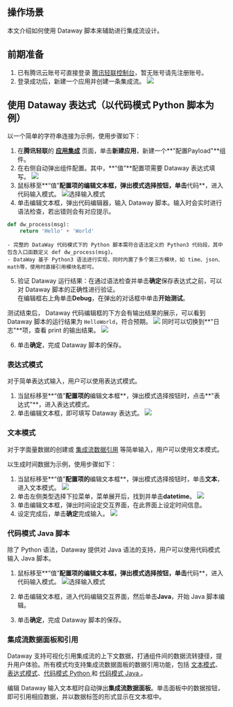 ﻿## 操作场景

本文介绍如何使用 Dataway 脚本来辅助进行集成流设计。

## 前期准备
1. 已有腾讯云账号可直接登录 [腾讯轻联控制台](https://ipaas.tencentcloud.com/login)，暂无账号请先注册账号。
2. 登录成功后，新建一个应用并创建一条集成流。
![](https://staticintl.cloudcachetci.com/yehe/backend-news/9jec667_17-en.png)


## 使用 Dataway 表达式（以代码模式 Python 脚本为例）
以一个简单的字符串连接为示例，使用步骤如下：
1. 在**腾讯轻联**的 [**应用集成**](https://ipaas.tencentcloud.com/login) 页面，单击**新建应用**，新建一个**"配置Payload"**组件。
2. 在右侧自动弹出组件配置。其中，**“值”**配置项需要 Dataway 表达式填写。
![](https://staticintl.cloudcachetci.com/yehe/backend-news/btEa722_18-en.png)
3. 鼠标移至**“值”**配置项的编辑文本框，弹出模式选择按钮，单击**代码**，进入代码输入模式。
	![选择输入模式](https://staticintl.cloudcachetci.com/yehe/backend-news/x5M2781_19-en.png)
4. 单击编辑文本框，弹出代码编辑器，输入 Dataway 脚本。输入时会实时进行语法检查，若出错则会有对应提示。
```python
def dw_process(msg):
    return 'Hello' + 'World'
```
	- 完整的 DataWay 代码模式下的 Python 脚本需符合语法定义的 Python3 代码段，其中包含入口函数定义 def dw_process(msg)。
	- DataWay 基于 Python3 语法进行实现，同时内置了多个第三方模块，如 time、json、math等，使用时直接引用模块名即可。

5. 验证 Dataway 运行结果：在通过语法检查并单击**确定**保存表达式之前，可以对 Dataway 脚本的正确性进行验证。
<br>在编辑框右上角单击**Debug**，在弹出的对话框中单击**开始测试**。

测试结束后， Dataway 代码编辑框的下方会有输出结果的展示，可以看到 Dataway 脚本的运行结果为 `HelloWorld`，符合预期。
![](https://staticintl.cloudcachetci.com/yehe/backend-news/5DMw447_21-en.png)
同时可以切换到**"日志"**项，查看 print 的输出结果。
![](https://staticintl.cloudcachetci.com/yehe/backend-news/HUKh613_22-en.png)

6. 单击**确定**，完成 Dataway 脚本的保存。

### 表达式模式
对于简单表达式输入，用户可以使用表达式模式。
1. 当鼠标移至**“值”**配置项的**编辑文本框**，弹出模式选择按钮时，点击**"表达式"**，进入表达式模式。
2. 单击编辑文本框，即可填写 Dataway 表达式。
![](https://staticintl.cloudcachetci.com/yehe/backend-news/Knfk949_23-en.png)

### 文本模式
对于字面量数据的创建或 [集成流数据引用](#dataref) 等简单输入，用户可以使用文本模式。

以生成时间数据为示例，使用步骤如下：
1. 当鼠标移至**“值”**配置项的**编辑文本框**，弹出模式选择按钮时，单击**文本**，进入文本模式。
![](https://staticintl.cloudcachetci.com/yehe/backend-news/VZKb896_24-en.png)
2. 单击左侧类型选择下拉菜单，菜单展开后，找到并单击**datetime**。
![](https://staticintl.cloudcachetci.com/yehe/backend-news/puYV342_25-en.png)
3. 单击编辑文本框，弹出时间设定交互界面，在此界面上设定时间信息。
4. 设定完成后，单击**确定**完成输入。
![](https://staticintl.cloudcachetci.com/yehe/backend-news/8e3t393_26-en.png)



### 代码模式 Java 脚本
除了 Python 语法，Dataway 提供对 Java 语法的支持，用户可以使用代码模式输入 Java 脚本。

1. 鼠标移至**“值”**配置项的编辑文本框，弹出模式选择按钮，单击**代码**，进入代码输入模式。
	![选择输入模式](https://staticintl.cloudcachetci.com/yehe/backend-news/Afe6498_27-en.png)
2. 单击编辑文本框，进入代码编辑交互界面，然后单击**Java**，开始 Java 脚本编辑。

3. 单击**确定**，完成 Dataway 脚本的保存。


[](id:dataref)
### 集成流数据面板和引用

Dataway 支持可视化引用集成流的上下文数据，打通组件间的数据流转捷径，提升用户体验。所有模式均支持集成流数据面板的数据引用功能，包括 [文本模式](https://www.tencentcloud.com/document/product/1165/51656)、[表达式模式](https://www.tencentcloud.com/document/product/1165/51657)、[代码模式 Python ](https://www.tencentcloud.com/document/product/1165/51659) 和 [代码模式 Java ](https://www.tencentcloud.com/document/product/1165/51661)。

编辑 Dataway 输入文本框时自动弹出**集成流数据面板**。单击面板中的数据按钮，即可引用相应数据，并以数据标签的形式显示在文本框中。


